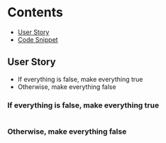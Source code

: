 # Contents

* [User Story](#user-story)
* [Code Snippet](#code-snippet)

## User Story
- If everything is false, make everything true
- Otherwise, make everything false

### If everything is false, make everything true
```

```
### Otherwise, make everything false
```
 
```
